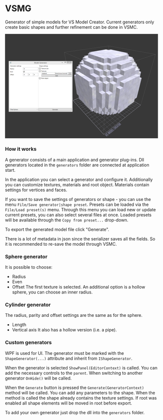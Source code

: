 # VSMG
Generator of simple models for VS Model Creator. Current generators only create basic shapes and further refinement can be done in VSMC.

![img](preview.png)

### How it works
A generator consists of a main application and generator plug-ins. Dll generators located in the `generators` folder are connected at application start.

In the application you can select a generator and configure it. Additionally you can customize textures, materials and root object.
Materials contain settings for vertices and faces.

If you want to save the settings of generators or shape - you can use the menu `File/Save generator|shape preset`. Presets can be loaded via the `File/Load preset(s)` menu. Through this menu you can load new or update current presets, you can also select several files at once. Loaded presets will be available through the `Copy from preset...` drop-down.

To export the generated model file click "Generate".

There is a lot of metadata in json since the serializer saves all the fields. So it is recommended to re-save the model through VSMC.

### Sphere generator
It is possible to choose:
- Radius
- Even
- Offset
The first texture is selected.
An additional option is a hollow sphere, you can choose an inner radius.

### Cylinder generator
The radius, parity and offset settings are the same as for the sphere.
- Length
- Vertical axis
It also has a hollow version (i.e. a pipe).

### Custom generators
WPF is used for UI. The generator must be marked with the `ShapeGenerator(...)` attribute and inherit from `IShapeGenerator`.

When the generator is selected `ShowPanel(EditorContext)` is called. You can add the necessary controls to the `parent`. When switching to another generator `OnHide()` will be called.

When the `Generate` button is pressed the `Generate(GeneratorContext)` method will be called. You can add any parameters to the shape. When the method is called the shape already contains the texture settings. If root was enabled all shape elements will be moved in root before export.

To add your own generator just drop the dll into the `generators` folder.
